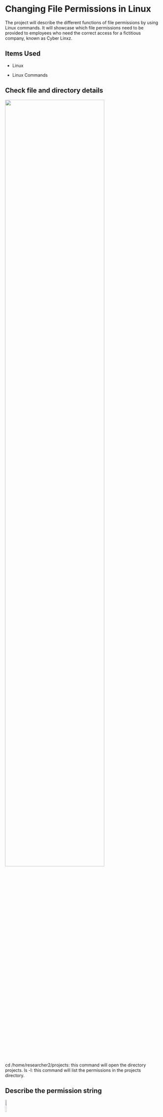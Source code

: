 <p align="center"> 

<img src="https://i.imgur.com/.png" alt=""/> 

</p> 

<h1>Changing File Permissions in Linux</h1> 

The project will describe the different functions of file permissions by using Linux commands. It will showcase which file permissions need to be provided to employees who need the correct access for a fictitious company, known as Cyber Linxz.
 <br /> 

  

<h2>Items Used</h2> 

  
- Linux

- Linux Commands
   

<h2>Check file and directory details</h2> 
<p> 

<img src="https://imgur.com/uZn9SqU.png" height="80%" width="80%" alt=""/> 

</p> 

<p> 

cd /home/researcher2/projects: this command will open the directory projects. ls -l: this command will list the permissions in the projects directory. 

<h2>Describe the permission string</h2>  
<p>
 <img src="https://imgur.com/DZ7HA0w.png" height="10%" width="10%" alt=""/>
</p>
<p> 

The permissions string incidates which group has a permission. 
- The first character indicates the file type, which the (d) stands for directory. When a hyphen (-) appears it means that it is a regular file. 
- The 2nd - 4th character incidates the read [r], write [w], execute [x] permissions for the User group. When one of the characters is a hyphen (-) it indicates that the permission is not granted 
- The 5th - 7th character indicates the read [r], write [w], execute [x] permissions for the group. 
- The 8th - 10th character incidates the read [r], write [w], execute [x] permissions for the owner type of other. This considers all other types of users in the system separated from the user and group
- The second block of text in the expanded directory listing is the user who owns the file. The third block of text is the group owner of the file.

</p> 

<br /> 

<h2>Change File Permissions</h2> 

<p> 

<img src="https://imgur.com/drYgSel.png" height="80%" width="80%" alt=""/> 

</p> 

<p> 

chmod o-w project_k.txt: this command changes file permissions and removes file permissions from incorrect users and a group. Specifically, the minus (-) is used to remove the writer (w) permission from the others (o). Below the chmod g-w and g-r commands remove the read and write permissions for the group for the file project_m.txt. 

</p> 

<h2>Change file permissions on a hidden file</h2> 

<p> 

<img src="https://imgur.com/WGVEoF3.png" height="80%" width="80%" alt=""/> 

</p> 

<p> 

The command ls -a displays the hidden files in a directory. Below the file .project_x.txt had the incorrect permissions, as the user and the group should only have the read permissions. The write permission was removed from the user and the group. Also, the group was granted access to the read permission by using the chmod command.

</p>

<h2>Change directory permissions</h2> 

<p> 

<img src="https://imgur.com/p8MvuS7.png" height="60%" width="60%" alt=""/> 

</p> 

<p> 

The above shows that the execute permissions for the group of the ‘drafts’ directory were removed. As the owner of the directory, researcher2 should only have the execute permission.

</p> 

<h2>Summary</h2> 

<p> 

In this project, multiple permissions were changed for files and directories. This allowed users, groups, and other users to receive the appropriate permissions. Also, the commands used provided a good demonstration of how to navigate to directories and uncover hidden files. 

</p> 

<br /> 
